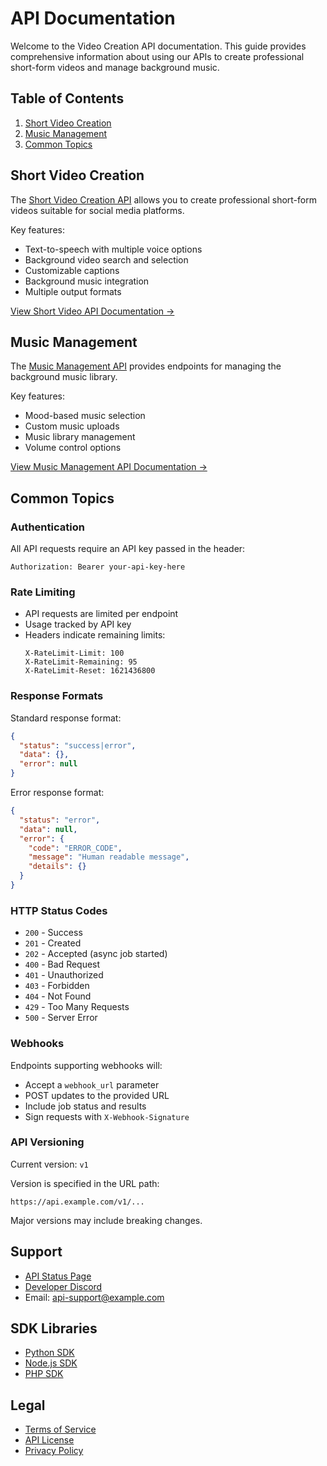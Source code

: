 # API Documentation

Welcome to the Video Creation API documentation. This guide provides comprehensive information about using our APIs to create professional short-form videos and manage background music.

## Table of Contents

1. [Short Video Creation](#short-video-creation)
2. [Music Management](#music-management)
3. [Common Topics](#common-topics)

## Short Video Creation

The [Short Video Creation API](short_video_endpoints.md) allows you to create professional short-form videos suitable for social media platforms.

Key features:
- Text-to-speech with multiple voice options
- Background video search and selection
- Customizable captions
- Background music integration
- Multiple output formats

[View Short Video API Documentation →](short_video_endpoints.md)

## Music Management

The [Music Management API](music_endpoints.md) provides endpoints for managing the background music library.

Key features:
- Mood-based music selection
- Custom music uploads
- Music library management
- Volume control options

[View Music Management API Documentation →](music_endpoints.md)

## Common Topics

### Authentication

All API requests require an API key passed in the header:
```http
Authorization: Bearer your-api-key-here
```

### Rate Limiting

- API requests are limited per endpoint
- Usage tracked by API key
- Headers indicate remaining limits:
  ```http
  X-RateLimit-Limit: 100
  X-RateLimit-Remaining: 95
  X-RateLimit-Reset: 1621436800
  ```

### Response Formats

Standard response format:
```json
{
  "status": "success|error",
  "data": {},
  "error": null
}
```

Error response format:
```json
{
  "status": "error",
  "data": null,
  "error": {
    "code": "ERROR_CODE",
    "message": "Human readable message",
    "details": {}
  }
}
```

### HTTP Status Codes

- `200` - Success
- `201` - Created
- `202` - Accepted (async job started)
- `400` - Bad Request
- `401` - Unauthorized
- `403` - Forbidden
- `404` - Not Found
- `429` - Too Many Requests
- `500` - Server Error

### Webhooks

Endpoints supporting webhooks will:
- Accept a `webhook_url` parameter
- POST updates to the provided URL
- Include job status and results
- Sign requests with `X-Webhook-Signature`

### API Versioning

Current version: `v1`

Version is specified in the URL path:
```
https://api.example.com/v1/...
```

Major versions may include breaking changes.

## Support

- [API Status Page](https://status.example.com)
- [Developer Discord](https://discord.gg/example)
- Email: api-support@example.com

## SDK Libraries

- [Python SDK](https://github.com/example/python-sdk)
- [Node.js SDK](https://github.com/example/node-sdk)
- [PHP SDK](https://github.com/example/php-sdk)

## Legal

- [Terms of Service](https://example.com/terms)
- [API License](https://example.com/api-license)
- [Privacy Policy](https://example.com/privacy)
